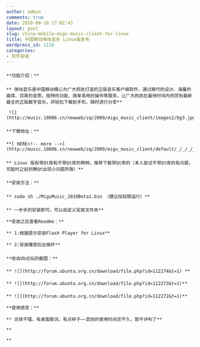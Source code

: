 ```yaml
---
author: admin
comments: true
date: 2010-08-10 17:02:43
layout: post
slug: china-mobile-migu-music-client-for-linux
title: 中国移动咪咕音乐 Linux版发布
wordpress_id: 1110
categories:
- 软件安装
---
```


#### 
	**功能介绍：**

#### 
	** 咪咕音乐是中国移动精心为广大网友打造的正版音乐客户端软件，通过精巧的设计、海量的曲库、完美的音质、独特的功能、简单易用的操作等服务，让广大网民在最快时间内欣赏到最新最全的正版数字音乐，并轻松下载到手机，随时进行分享**

	 ![](http://music.10086.cn/newweb/zq/2009/migu_music_client/images2/bg3.jpg)

#### 
	**下载地址：**

#### 
	**[ HERE<!-- more -->](http://music.10086.cn/newweb/zq/2009/migu_music_client/default/_/_/_/_/_/_/p.html)**

#### 
	** Linux 版有带Qt库和不带Qt库的两种。推荐下载带Qt库的（本人尝试不带Qt库的有问题，可能时之前折腾Qt出现小问题所致）**

#### 
	**安装方法：**

#### 
	** sudo sh ./MiguMusic_2010Beta1.bin （建议加权限运行）**

#### 
	** 一步步的安装即可，可以自定义安装文件夹**

	**安装之后查看Readme：**

	** 1:根据提示安装Flash Player for Linux**

	** 2:安装播放后台插件**

#### 
	**收自Ub论坛的截图：**

#### 
	** ![](http://forum.ubuntu.org.cn/download/file.php?id=112274&t=1) **

#### 
	** ![](http://forum.ubuntu.org.cn/download/file.php?id=112273&t=1)**

#### 
	** ![](http://forum.ubuntu.org.cn/download/file.php?id=112272&t=1)**

	**使用感受：**

	** 总体不错，有桌面歌词，有点样子~~其他的使用时间还不久，暂不评判了**

	**  

	**

